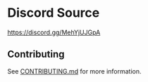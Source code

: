 # Discord Source

https://discord.gg/MehYjUJGpA

## Contributing

See [CONTRIBUTING.md](./.github/CONTRIBUTING.md) for more information.